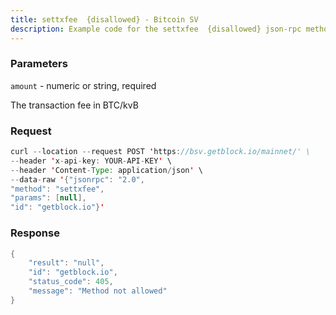 ```yaml
---
title: settxfee  {disallowed} - Bitcoin SV
description: Example code for the settxfee  {disallowed} json-rpc method. Сomplete guide on how to use settxfee  {disallowed} json-rpc in GetBlock.io Web3 documentation.
---
```


### Parameters


`amount` - numeric or string, required

The transaction fee in BTC/kvB

### Request

``` java
curl --location --request POST 'https://bsv.getblock.io/mainnet/' \ 
--header 'x-api-key: YOUR-API-KEY' \ 
--header 'Content-Type: application/json' \ 
--data-raw '{"jsonrpc": "2.0",
"method": "settxfee",
"params": [null],
"id": "getblock.io"}'
```

###  Response

``` java
{
    "result": "null",
    "id": "getblock.io",
    "status_code": 405,
    "message": "Method not allowed"
}
```

